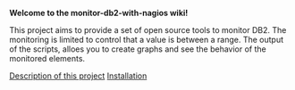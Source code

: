 **Welcome to the monitor-db2-with-nagios wiki!**

This project aims to provide a set of open source tools to monitor DB2. The monitoring is limited to control that a value is between a range. The output of the scripts, alloes you to create graphs and see the behavior of the monitored elements.

[Description of this project](Description)
[Installation](Installation)